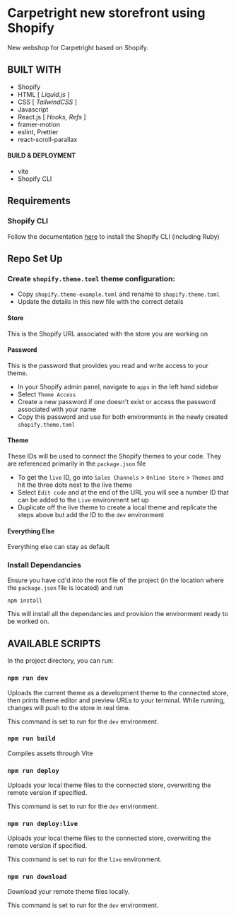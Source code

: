 # Carpetright new storefront using Shopify
New webshop for Carpetright based on Shopify.

## BUILT WITH

- Shopify
- HTML [ *Liquid.js* ]
- CSS [ *TailwindCSS* ]
- Javascript
- React.js [ *Hooks, Refs* ]
- framer-motion
- eslint, Prettier
- react-scroll-parallax

#### BUILD & DEPLOYMENT

- vite
- Shopify CLI

## Requirements

### Shopify CLI

Follow the documentation [here](https://shopify.dev/docs/api/shopify-cli) to install the Shopify CLI (including Ruby)

## Repo Set Up

### Create `shopify.theme.toml` theme configuration:

- Copy `shopify.theme-example.toml` and rename to `shopify.theme.toml`
- Update the details in this new file with the correct details

#### Store
This is the Shopify URL associated with the store you are working on

#### Password
This is the password that provides you read and write access to your theme.

- In your Shopify admin panel, navigate to `apps` in the left hand sidebar
- Select `Theme Access`
- Create a new password if one doesn't exist or access the password associated with your name
- Copy this password and use for both environments in the newly created `shopify.theme.toml`

#### Theme
These IDs will be used to connect the Shopify themes to your code. They are referenced primarily in the `package.json` file

- To get the `live` ID, go into `Sales Channels` > `Online Store` > `Themes` and hit the three dots next to the live theme
- Select `Edit code` and at the end of the URL you will see a number ID that can be added to the `Live` environment set up
- Duplicate off the live theme to create a local theme and replicate the steps above but add the ID to the `dev` environment

#### Everything Else
Everything else can stay as default

### Install Dependancies

Ensure you have cd'd into the root file of the project (in the location where the `package.json` file is located) and run

`npm install`

This will install all the dependancies and provision the environment ready to be worked on.

## AVAILABLE SCRIPTS

In the project directory, you can run:

### `npm run dev`

Uploads the current theme as a development theme to the connected store, then prints theme editor and preview URLs to your terminal. While running, changes will push to the store in real time.

This command is set to run for the `dev` environment.

### `npm run build`

Compiles assets through Vite

### `npm run deploy`

Uploads your local theme files to the connected store, overwriting the remote version if specified.

This command is set to run for the `dev` environment.

### `npm run deploy:live`

Uploads your local theme files to the connected store, overwriting the remote version if specified.

This command is set to run for the `live` environment.

### `npm run download`

Download your remote theme files locally.

This command is set to run for the `dev` environment.
